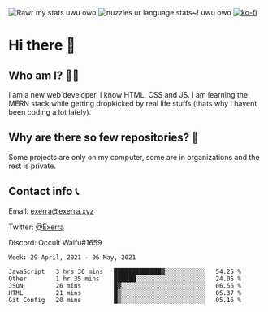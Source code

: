 ![Rawr my stats uwu owo](https://github-readme-stats.vercel.app/api?username=Exerra&show_icons=true&theme=buefy)
![nuzzles ur language stats~! uwu owo](https://github-readme-stats.vercel.app/api/top-langs/?username=Exerra&layout=compact)
[![ko-fi](https://www.ko-fi.com/img/githubbutton_sm.svg)](https://ko-fi.com/X8X130H96)
# Hi there 👋
## Who am I? 🙋‍♀️
I am a new web developer, I know HTML, CSS and JS. I am learning the MERN stack while getting dropkicked by real life stuffs (thats why I havent been coding a lot lately).
## Why are there so few repositories? 🤔
Some projects are only on my computer, some are in organizations and the rest is private.
## Contact info 📞
Email: [exerra@exerra.xyz](mailto:exerra@exerra.xyz)

Twitter: [@Exerra](https://twitter.com/exerra)

Discord: Occult Waifu#1659

<!--START_SECTION:waka-->
```text
Week: 29 April, 2021 - 06 May, 2021

JavaScript   3 hrs 36 mins   █████████████▓░░░░░░░░░░░   54.25 % 
Other        1 hr 35 mins    ██████░░░░░░░░░░░░░░░░░░░   24.05 % 
JSON         26 mins         █▓░░░░░░░░░░░░░░░░░░░░░░░   06.56 % 
HTML         21 mins         █▒░░░░░░░░░░░░░░░░░░░░░░░   05.37 % 
Git Config   20 mins         █▒░░░░░░░░░░░░░░░░░░░░░░░   05.16 % 
```
<!--END_SECTION:waka-->


